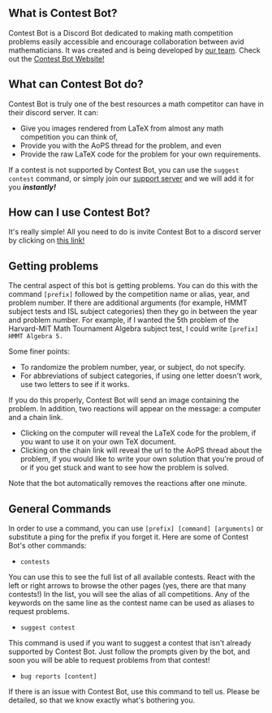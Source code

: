 ## What is Contest Bot?

Contest Bot is a Discord Bot dedicated to making math competition problems easily accessible and encourage collaboration between avid mathematicians. It was created and is being developed by [our team](https://github.com/discord-contest-bot/). Check out the [Contest Bot Website!](https://cryptic-hamlet-37911.herokuapp.com/)

## What can Contest Bot do?

Contest Bot is truly one of the best resources a math competitor can have in their discord server. It can:
* Give you images rendered from LaTeX from almost any math competition you can think of,
* Provide you with the AoPS thread for the problem, and even
* Provide the raw LaTeX code for the problem for your own requirements.

If a contest is not supported by Contest Bot, you can use the `suggest contest` command, or simply join our [support server](https://discord.gg/C2sYVGb) and we will add it for you **_instantly!_**

## How can I use Contest Bot?

It's really simple! All you need to do is invite Contest Bot to a discord server by clicking on [this link!](https://cryptic-hamlet-37911.herokuapp.com/invite)

## Getting problems
The central aspect of this bot is getting problems. You can do this with the command `[prefix]` followed by the competition name or alias, year, and problem number. If there are additional arguments (for example, HMMT subject tests and ISL subject categories) then they go in between the year and problem number. For example, if I wanted the 5th problem of the Harvard-MIT Math Tournament Algebra subject test, I could write `[prefix] HMMT Algebra 5.`

Some finer points:

* To randomize the problem number, year, or subject, do not specify.
* For abbreviations of subject categories, if using one letter doesn't work, use two letters to see if it works.

If you do this properly, Contest Bot will send an image containing the problem. In addition, two reactions will appear on the message: a computer and a chain link.
* Clicking on the computer will reveal the LaTeX code for the problem, if you want to use it on your own TeX document.
* Clicking on the chain link will reveal the url to the AoPS thread about the problem, if you would like to write your own solution that you're proud of or if you get stuck and want to see how the problem is solved.

Note that the bot automatically removes the reactions after one minute.
## General Commands
In order to use a command, you can use 
`[prefix] [command] [arguments]` or substitute a ping for the prefix if you forget it.
Here are some of Contest Bot's other commands:
* `contests`

You can use this to see the full list of all available contests. React with the left or right arrows to browse the other pages (yes, there are that many contests!) In the list, you will see the alias of all competitions. Any of the keywords on the same line as the contest name can be used as aliases to request problems.

* `suggest contest`

This command is used if you want to suggest a contest that isn't already supported by Contest Bot. Just follow the prompts given by the bot, and soon you will be able to request problems from that contest!

* `bug reports [content]`

If there is an issue with Contest Bot, use this command to tell us. Please be detailed, so that we know exactly what's bothering you.
